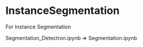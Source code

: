 # InstanceSegmentation
For Instance Segmentation

Segmentation_Detectron.ipynb => Segmentation.ipynb
